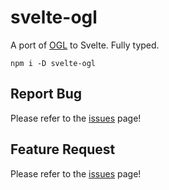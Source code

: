 # svelte-ogl

A port of [OGL](https://github.com/oframe/ogl/) to Svelte. Fully typed.

```
npm i -D svelte-ogl
```

## Report Bug

Please refer to the [issues](https://github.com/KotwOSS/svelte-ogl/issues) page!

## Feature Request

Please refer to the [issues](https://github.com/KotwOSS/svelte-ogl/issues) page!

